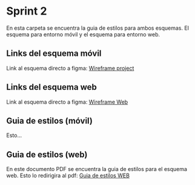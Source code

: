 # Sprint 2

En esta carpeta se encuentra la guia de estilos para ambos esquemas. El esquema para entorno móvil y el esquema para entorno web.<br>

## Links del esquema móvil

Link al esquema directo a figma: [Wireframe project](https://www.figma.com/design/cH7xdUCLiKycdnPRjuhHmf/Wireframe-Projecte?node-id=48-370&t=HldrrPDBGTX1doM5-1)<br>

## Links del esquema web

Link al esquema directo a figma: [Wireframe Web](https://www.figma.com/design/BsoV7mOFyKMEzOjFXwNOVv/DAW---Wireframe-Web-AF?node-id=0-1&node-type=canvas&t=Ka6ZBnGuJzLsLe9z-0)<br>

## Guia de estilos (móvil)

Esto...

## Guia de estilos (web)

En este documento PDF se encuentra la guia de estilos para el esquema web. Esto lo redirigira al pdf: [Guia de estilos WEB](https://github.com/EnricUlloa/Projecte-A01-3-Sprints/blob/main/Sprint%202/PROJ_Sprint2_GuiaEstilos_Web_EnricUlloa.pdf)